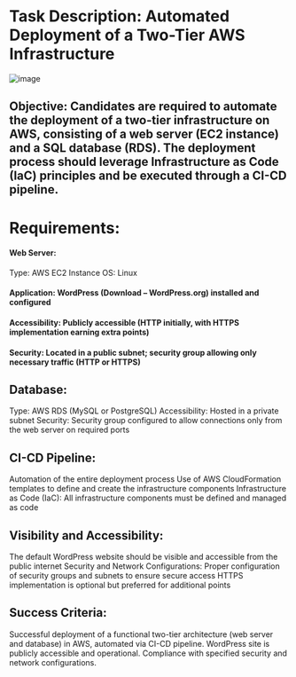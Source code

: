 # Task Description: Automated Deployment of a Two-Tier AWS Infrastructure

![image](https://github.com/RETAJD/Automated-deployment/assets/45774493/0b700ac2-a480-45ba-a7cc-6cbf694ee5dd)
 
## Objective: Candidates are required to automate the deployment of a two-tier infrastructure on AWS, consisting of a web server (EC2 instance) and a SQL database (RDS). The deployment process should leverage Infrastructure as Code (IaC) principles and be executed through a CI-CD pipeline.
 
# Requirements:
#### Web Server:
Type: AWS EC2 Instance
OS: Linux
#### Application: WordPress (Download – WordPress.org) installed and configured
#### Accessibility: Publicly accessible (HTTP initially, with HTTPS implementation earning extra points)
#### Security: Located in a public subnet; security group allowing only necessary traffic (HTTP or HTTPS)

## Database:
Type: AWS RDS (MySQL or PostgreSQL)
Accessibility: Hosted in a private subnet
Security: Security group configured to allow connections only from the web server on required ports


## CI-CD Pipeline:
Automation of the entire deployment process
Use of AWS CloudFormation templates to define and create the infrastructure components
Infrastructure as Code (IaC):
All infrastructure components must be defined and managed as code

## Visibility and Accessibility:
The default WordPress website should be visible and accessible from the public internet
Security and Network Configurations:
Proper configuration of security groups and subnets to ensure secure access
HTTPS implementation is optional but preferred for additional points
 
## Success Criteria:
Successful deployment of a functional two-tier architecture (web server and database) in AWS, automated via CI-CD pipeline.
WordPress site is publicly accessible and operational.
Compliance with specified security and network configurations.





